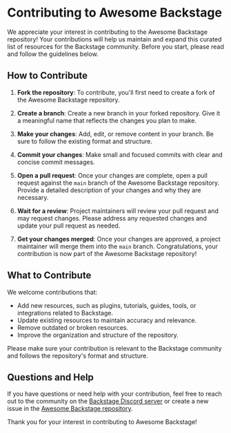 # Contributing to Awesome Backstage

We appreciate your interest in contributing to the Awesome Backstage repository! Your contributions will help us maintain and expand this curated list of resources for the Backstage community. Before you start, please read and follow the guidelines below.

## How to Contribute

1. **Fork the repository**: To contribute, you'll first need to create a fork of the Awesome Backstage repository.

2. **Create a branch**: Create a new branch in your forked repository. Give it a meaningful name that reflects the changes you plan to make.

3. **Make your changes**: Add, edit, or remove content in your branch. Be sure to follow the existing format and structure.

4. **Commit your changes**: Make small and focused commits with clear and concise commit messages.

5. **Open a pull request**: Once your changes are complete, open a pull request against the `main` branch of the Awesome Backstage repository. Provide a detailed description of your changes and why they are necessary.

6. **Wait for a review**: Project maintainers will review your pull request and may request changes. Please address any requested changes and update your pull request as needed.

7. **Get your changes merged**: Once your changes are approved, a project maintainer will merge them into the `main` branch. Congratulations, your contribution is now part of the Awesome Backstage repository!

## What to Contribute

We welcome contributions that:

- Add new resources, such as plugins, tutorials, guides, tools, or integrations related to Backstage.
- Update existing resources to maintain accuracy and relevance.
- Remove outdated or broken resources.
- Improve the organization and structure of the repository.

Please make sure your contribution is relevant to the Backstage community and follows the repository's format and structure.

## Questions and Help

If you have questions or need help with your contribution, feel free to reach out to the community on the [Backstage Discord server](https://discord.com/invite/MUpMjP2) or create a new issue in the [Awesome Backstage repository](https://github.com/shano/awesome-backstage/issues).

Thank you for your interest in contributing to Awesome Backstage!
